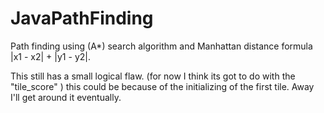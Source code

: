 JavaPathFinding
===============

Path finding using (A*) search algorithm and Manhattan distance formula |x1 - x2| + |y1 - y2|.


This still has a small logical flaw. (for now I think its got to do with the "tile_score" ) this could be because of the initializing of the first tile.
Away I'll get around it eventually.
